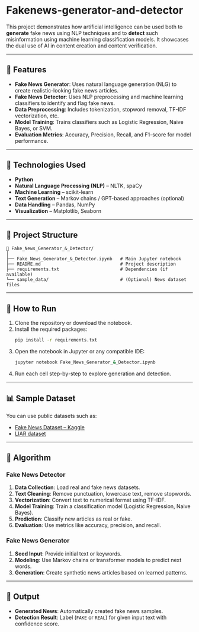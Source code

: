 # Fakenews-generator-and-detector
This project demonstrates how artificial intelligence can be used both to **generate** fake news using NLP techniques and to **detect** such misinformation using machine learning classification models. It showcases the dual use of AI in content creation and content verification.

---

## 🚀 Features

- **Fake News Generator**: Uses natural language generation (NLG) to create realistic-looking fake news articles.
- **Fake News Detector**: Uses NLP preprocessing and machine learning classifiers to identify and flag fake news.
- **Data Preprocessing**: Includes tokenization, stopword removal, TF-IDF vectorization, etc.
- **Model Training**: Trains classifiers such as Logistic Regression, Naive Bayes, or SVM.
- **Evaluation Metrics**: Accuracy, Precision, Recall, and F1-score for model performance.

---

## 🧠 Technologies Used

- **Python**
- **Natural Language Processing (NLP)** – NLTK, spaCy
- **Machine Learning** – scikit-learn
- **Text Generation** – Markov chains / GPT-based approaches (optional)
- **Data Handling** – Pandas, NumPy
- **Visualization** – Matplotlib, Seaborn

---

## 📂 Project Structure

```
📁 Fake_News_Generator_&_Detector/
│
├── Fake_News_Generator_&_Detector.ipynb   # Main Jupyter notebook
├── README.md                              # Project description
├── requirements.txt                       # Dependencies (if available)
└── sample_data/                           # (Optional) News dataset files
```

---

## 🧪 How to Run

1. Clone the repository or download the notebook.
2. Install the required packages:
   ```bash
   pip install -r requirements.txt
   ```
3. Open the notebook in Jupyter or any compatible IDE:
   ```bash
   jupyter notebook Fake_News_Generator_&_Detector.ipynb
   ```
4. Run each cell step-by-step to explore generation and detection.

---

## 📊 Sample Dataset

You can use public datasets such as:
- [Fake News Dataset – Kaggle](https://www.kaggle.com/clmentbisaillon/fake-and-real-news-dataset)
- [LIAR dataset](https://www.cs.ucsb.edu/~william/data/liar_dataset.zip)

---

## 🔁 Algorithm

### Fake News Detector
1. **Data Collection**: Load real and fake news datasets.
2. **Text Cleaning**: Remove punctuation, lowercase text, remove stopwords.
3. **Vectorization**: Convert text to numerical format using TF-IDF.
4. **Model Training**: Train a classification model (Logistic Regression, Naive Bayes).
5. **Prediction**: Classify new articles as real or fake.
6. **Evaluation**: Use metrics like accuracy, precision, and recall.

### Fake News Generator
1. **Seed Input**: Provide initial text or keywords.
2. **Modeling**: Use Markov chains or transformer models to predict next words.
3. **Generation**: Create synthetic news articles based on learned patterns.

---

## 🏁 Output

- **Generated News**: Automatically created fake news samples.
- **Detection Result**: Label (`FAKE` or `REAL`) for given input text with confidence score.
